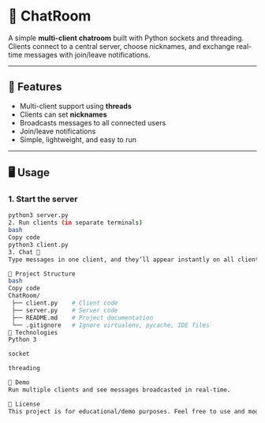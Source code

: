 # 💬 ChatRoom

A simple **multi-client chatroom** built with Python sockets and threading.  
Clients connect to a central server, choose nicknames, and exchange real-time messages with join/leave notifications.

---

## 🚀 Features
- Multi-client support using **threads**
- Clients can set **nicknames**
- Broadcasts messages to all connected users
- Join/leave notifications
- Simple, lightweight, and easy to run

---

## 🖥️ Usage

### 1. Start the server
```bash
python3 server.py
2. Run clients (in separate terminals)
bash
Copy code
python3 client.py
3. Chat 🎉
Type messages in one client, and they’ll appear instantly on all clients.

📂 Project Structure
bash
Copy code
ChatRoom/
 ├── client.py    # Client code
 ├── server.py    # Server code
 ├── README.md    # Project documentation
 └── .gitignore   # Ignore virtualenv, pycache, IDE files
🔧 Technologies
Python 3

socket

threading

📸 Demo
Run multiple clients and see messages broadcasted in real-time.

📜 License
This project is for educational/demo purposes. Feel free to use and modify.
